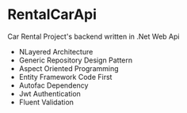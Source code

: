 # RentalCarApi

Car Rental Project's backend written in .Net Web Api <br />
- NLayered Architecture
- Generic Repository Design Pattern
- Aspect Oriented Programming
- Entity Framework Code First
- Autofac Dependency
- Jwt Authentication
- Fluent Validation



